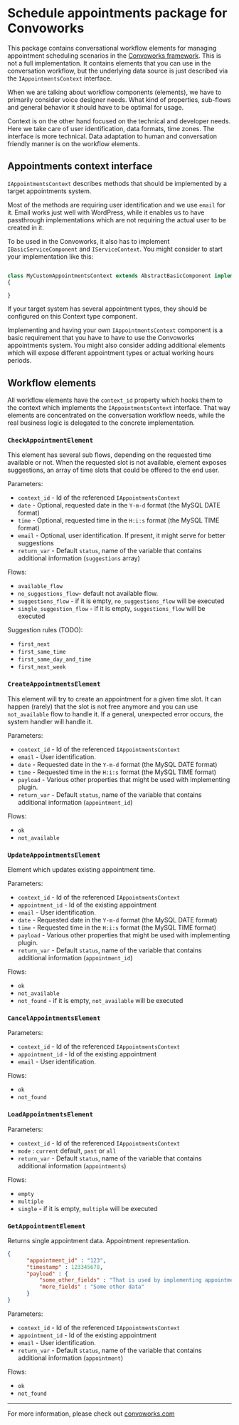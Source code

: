 # Schedule appointments package for Convoworks


This package contains conversational workflow elements for managing appointment scheduling scenarios in the [Convoworks framework](https://github.com/zef-dev/convoworks-core). This is not a full implementation. It contains elements that you can use in the conversation workflow, but the underlying data source is just described via the `IAppointmentsContext` interface.

When we are talking about workflow components (elements), we have to primarily consider voice designer needs. What kind of properties, sub-flows and general behavior it should have to be optimal for usage.

Context is on the other hand focused on the technical and developer needs. Here we take care of user identification, data formats, time zones. The interface is more technical. Data adaptation to human and conversation friendly manner is on the workflow elements.


## Appointments context interface

`IAppointmentsContext` describes methods that should be implemented by a target appointments system. 

Most of the methods are requiring user identification and we use `email` for it. Email works just well with WordPress, while it enables us to have passthrough implementations which are not requiring the actual user to be created in it.

To be used in the Convoworks, it also has to implement `IBasicServiceComponent` and `IServiceContext`. You might consider to start your implementation like this:
```php

class MyCustomAppointmentsContext extends AbstractBasicComponent implements IAppointmentsContext, IServiceContext
{

}
```

If your target system has several appointment types, they should be configured on this Context type component. 


Implementing and having your own `IAppointmentsContext` component is a basic requirement that you have to have to use the Convoworks appointments system.
You might also consider adding additional elements which will expose different appointment types or actual working hours periods.

## Workflow elements

All workflow elements have the `context_id` property which hooks them to the context which implements the `IAppointmentsContext` interface. That way elements are concentrated on the conversation workflow needs, while the real business logic is delegated to the concrete implementation.

### `CheckAppointmentElement`

This element has several sub flows, depending on the requested time available or not. When the requested slot is not available, element exposes suggestions, an array of time slots that could be offered to the end user. 

Parameters:

* `context_id` - Id of the referenced `IAppointmentsContext`
* `date` - Optional, requested date in the `Y-m-d` format (the MySQL DATE format)
* `time` - Optional, requested time in the `H:i:s` format (the MySQL TIME format)
* `email` - Optional, user identification. If present, it might serve for better suggestions
* `return_var` - Default `status`, name of the variable that contains additional information (`suggestions` array)

Flows:

* `available_flow`
* `no_suggestions_flow`- default not available flow.
* `suggestions_flow` - if it is empty, `no_suggestions_flow` will be executed
* `single_suggestion_flow` - if it is empty, `suggestions_flow` will be executed


Suggestion rules (TODO):
* `first_next`
* `first_same_time`
* `first_same_day_and_time`
* `first_next_week`



### `CreateAppointmentsElement`

This element will try to create an appointment for a given time slot. It can happen (rarely) that the slot is not free anymore and you can use `not_available` flow to handle it. If a general, unexpected error occurs, the system handler will handle it.

Parameters:

* `context_id` - Id of the referenced `IAppointmentsContext`
* `email` - User identification. 
* `date` - Requested date in the `Y-m-d` format (the MySQL DATE format)
* `time` - Requested time in the `H:i:s` format (the MySQL TIME format)
* `payload` - Various other properties that might be used with implementing plugin.
* `return_var` - Default `status`, name of the variable that contains additional information (`appointment_id`)

Flows:
* `ok`
* `not_available`

### `UpdateAppointmentsElement`

Element which updates existing appointment time. 

Parameters:

* `context_id` - Id of the referenced `IAppointmentsContext`
* `appointment_id` - Id of the existing appointment
* `email` - User identification. 
* `date` - Requested date in the `Y-m-d` format (the MySQL DATE format)
* `time` - Requested time in the `H:i:s` format (the MySQL TIME format)
* `payload` - Various other properties that might be used with implementing plugin.
* `return_var` - Default `status`, name of the variable that contains additional information (`appointment_id`)

Flows:
* `ok`
* `not_available`
* `not_found` - if it is empty, `not_available` will be executed

### `CancelAppointmentsElement`

Parameters:

* `context_id` - Id of the referenced `IAppointmentsContext`
* `appointment_id` - Id of the existing appointment
* `email` - User identification. 

Flows:
* `ok`
* `not_found`

### `LoadAppointmentsElement`

Parameters:

* `context_id` - Id of the referenced `IAppointmentsContext`
* `mode` : `current` default, `past` or `all`
* `return_var` - Default `status`, name of the variable that contains additional information (`appointments`)

Flows:
* `empty`
* `multiple`
* `single` - if it is empty, `multiple` will be executed



### `GetAppointmentElement`

Returns single appointment data.
Appointment representation.

```json
{
      "appointment_id" : "123",
      "timestamp" : 123345678,
      "payload" : {
          "some_other_fields" : "That is used by implementing appointment context & WP plugin",
          "more_fields" : "Some other data"
      }
}
```

Parameters:

* `context_id` - Id of the referenced `IAppointmentsContext`
* `appointment_id` - Id of the existing appointment
* `email` - User identification. 
* `return_var` - Default `status`, name of the variable that contains additional information (`appointment`)

Flows:
* `ok`
* `not_found`




---

For more information, please check out [convoworks.com](https://convoworks.com)

